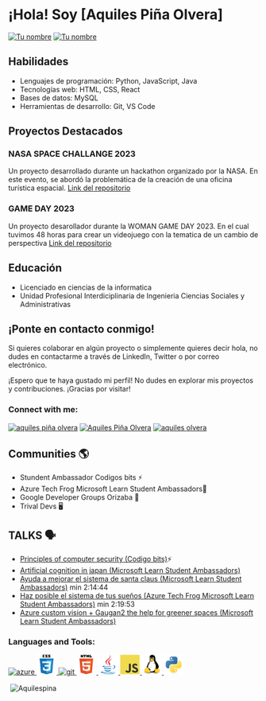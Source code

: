 # ¡Hola! Soy [Aquiles Piña Olvera]

[![Tu nombre](https://img.shields.io/badge/LinkedIn-Profile-blue)](https://www.linkedin.com/in/aquilespo/)
[![Tu nombre](https://img.shields.io/badge/Twitter-Follow-blue)](https://twitter.com/tu-usuario-de-twitter)

## Habilidades

- Lenguajes de programación: Python, JavaScript, Java
- Tecnologías web: HTML, CSS, React
- Bases de datos: MySQL 
- Herramientas de desarrollo: Git, VS Code

## Proyectos Destacados

### NASA SPACE CHALLANGE 2023
Un proyecto desarrollado durante un hackathon organizado por la NASA. En este evento, se abordó la problemática de la creación de una oficina turística espacial.
[Link del repositorio](https://github.com/Josmar360/Planetary_Tourism_Office)

### GAME DAY 2023

Un proyecto desarollador durante la WOMAN GAME DAY 2023. En el cual tuvimos 48 horas para crear un videojuego con la tematica de un cambio de perspectiva
[Link del repositorio](https://github.com/Aquilespina/Prometeo_Gameday)



## Educación

- Licenciado en ciencias de la informatica
- Unidad Profesional Interdiciplinaria de Ingenieria Ciencias Sociales y Administrativas 

## ¡Ponte en contacto conmigo!

Si quieres colaborar en algún proyecto o simplemente quieres decir hola, no dudes en contactarme a través de LinkedIn, Twitter o por correo electrónico.

¡Espero que te haya gustado mi perfil! No dudes en explorar mis proyectos y contribuciones. ¡Gracias por visitar!


<h3 align="left">Connect with me:</h3>
<p align="left">
<a href="https://www.linkedin.com/in/pi%C3%B1a-olvera-aquiles-aa0864219/" target="blank"><img align="center" src="https://raw.githubusercontent.com/rahuldkjain/github-profile-readme-generator/master/src/images/icons/Social/twitter.svg" alt="aquiles piña olvera" height="30" width="40" /></a>
<a href="https://twitter.com/aquilespolvera" target="blank"><img align="center" src="https://raw.githubusercontent.com/rahuldkjain/github-profile-readme-generator/master/src/images/icons/Social/linked-in-alt.svg" alt="Aquiles Piña Olvera" height="30" width="40" /></a>
<a href="https://instagram.com/aquiles.p.olvera/" target="blank"><img align="center" src="https://raw.githubusercontent.com/rahuldkjain/github-profile-readme-generator/master/src/images/icons/Social/instagram.svg" alt="aquiles olvera" height="30" width="40" /></a>
</p> 

## Communities 🌎
* Stundent Ambassador Codigos bits ⚡️
* Azure Tech Frog Microsoft Learn Student Ambassadors🐸
* Google Developer Groups Orizaba 🚀
* Trival Devs 🖥

## TALKS 🗣
+ [Principles of computer security (Codigo bits)](https://www.youtube.com/watch?v=QVMgjwvqkks&t)⚡️
+ [Artificial cognition in japan (Microsoft Learn Student Ambassadors)](https://youtu.be/okrlnFOEl1A?t=7060)
+ [Ayuda a mejorar el sistema de santa claus  (Microsoft Learn Student Ambassadors)](https://www.facebook.com/QueChulaNube/videos/329762555336022) min 2:14:44
+ [Haz posible el sistema de tus sueños (Azure Tech Frog Microsoft Learn Student Ambassadors)](https://www.facebook.com/azuretechfrogs/videos/930648907812695) min 2:19:53
+ [Azure custom vision + Gaugan2 the help for greener spaces (Microsoft Learn Student Ambassadors)](https://youtu.be/3kI0m13hG4I?t=6741)



<h3 align="left">Languages and Tools:</h3>  
 <a href="https://azure.microsoft.com/en-in/" target="_blank" rel="noreferrer"> <img src="https://www.vectorlogo.zone/logos/microsoft_azure/microsoft_azure-icon.svg" alt="azure" width="40" height="40"/> </a> <a href="https://www.gnu.org/software/bash/" target="_blank" rel="noreferrer"></a><a href="https://www.w3schools.com/css/" target="_blank" rel="noreferrer"> <img src="https://raw.githubusercontent.com/devicons/devicon/master/icons/css3/css3-original-wordmark.svg" alt="css3" width="40" height="40"/> </a> <a href="https://git-scm.com/" target="_blank" rel="noreferrer"> <img src="https://www.vectorlogo.zone/logos/git-scm/git-scm-icon.svg" alt="git" width="40" height="40"/> </a>  <a href="https://www.w3.org/html/" target="_blank" rel="noreferrer"> <img src="https://raw.githubusercontent.com/devicons/devicon/master/icons/html5/html5-original-wordmark.svg" alt="html5" width="40" height="40"/> </a><a href="https://www.java.com" target="_blank" rel="noreferrer"> <img src="https://raw.githubusercontent.com/devicons/devicon/master/icons/java/java-original.svg" alt="java" width="40" height="40"/> </a> <a href="https://developer.mozilla.org/en-US/docs/Web/JavaScript" target="_blank" rel="noreferrer"> <img src="https://raw.githubusercontent.com/devicons/devicon/master/icons/javascript/javascript-original.svg" alt="javascript" width="40" height="40"/> </a> <a href="https://www.linux.org/" target="_blank" rel="noreferrer"> <img src="https://raw.githubusercontent.com/devicons/devicon/master/icons/linux/linux-original.svg" alt="linux" width="40" height="40"/> </a>  <a href="https://www.python.org" target="_blank" rel="noreferrer"> <img src="https://raw.githubusercontent.com/devicons/devicon/master/icons/python/python-original.svg" alt="python" width="40" height="40"/> </a> 
 
 <p>&nbsp;<img align="center" src="https://github-readme-stats.vercel.app/api?username=Aquilespina&show_icons=true&locale=en" alt="Aquilespina" /></p>
